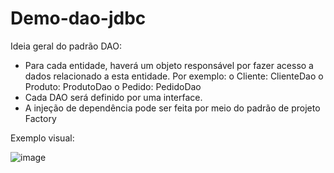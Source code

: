 # Demo-dao-jdbc
Ideia geral do padrão DAO:
* Para cada entidade, haverá um objeto responsável por fazer acesso a dados relacionado a esta 
entidade. Por exemplo:
o Cliente: ClienteDao
o Produto: ProdutoDao
o Pedido: PedidoDao
* Cada DAO será definido por uma interface.
* A injeção de dependência pode ser feita por meio do padrão de projeto Factory

Exemplo visual:

![image](https://github.com/Glauber8289/Demo-dao-jdbc/assets/107453279/24f53bbd-b5d1-4bf9-8b30-5802b407e937)
